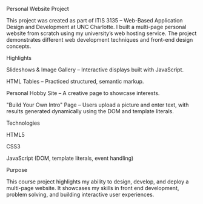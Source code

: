 Personal Website Project

This project was created as part of ITIS 3135 – Web-Based Application Design and Development at UNC Charlotte. I built a multi-page personal website from scratch using my university’s web hosting service. The project demonstrates different web development techniques and front-end design concepts.

Highlights

Slideshows & Image Gallery – Interactive displays built with JavaScript.

HTML Tables – Practiced structured, semantic markup.

Personal Hobby Site – A creative page to showcase interests.

"Build Your Own Intro" Page – Users upload a picture and enter text, with results generated dynamically using the DOM and template literals.

Technologies

HTML5

CSS3

JavaScript (DOM, template literals, event handling)

Purpose

This course project highlights my ability to design, develop, and deploy a multi-page website. It showcases my skills in front end development, problem solving, and building interactive user experiences.
